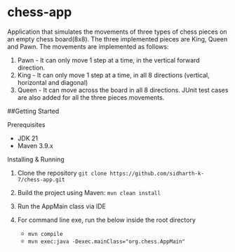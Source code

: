 # chess-app
Application that simulates the movements of three types of chess pieces on an empty chess board(8x8). The three implemented pieces are
King, Queen and Pawn. The movements are implemented as follows:
1. Pawn - It can only move 1 step at a time, in the vertical forward direction.
2. King - It can only move 1 step at a time, in all 8 directions (vertical, horizontal and diagonal)
3. Queen - It can move across the board in all 8 directions.
JUnit test cases are also added for all the three pieces movements.

##Getting Started

Prerequisites
  - JDK 21
  - Maven 3.9.x

Installing & Running
1. Clone the repository `git clone https://github.com/sidharth-k-7/chess-app.git`
2. Build the project using Maven: `mvn clean install`
3. Run the AppMain class via IDE
4. For command line exe, run the below inside the root directory

      -  `mvn compile`
      -  `mvn exec:java -Dexec.mainClass="org.chess.AppMain"`
  




